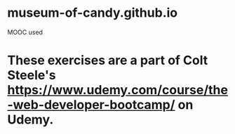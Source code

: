 # museum-of-candy.github.io
MOOC used 
# These exercises are a part of Colt Steele's https://www.udemy.com/course/the-web-developer-bootcamp/ on Udemy.
